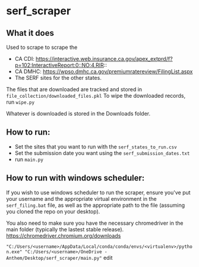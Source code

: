 # serf_scraper

## What it does
Used to scrape to scrape the 
* CA CDI: https://interactive.web.insurance.ca.gov/apex_extprd/f?p=102:InteractiveReport:0::NO:4,RIR::
* CA DMHC: https://wpso.dmhc.ca.gov/premiumratereview/FilingList.aspx
* The SERF sites for the other states.

The files that are downloaded are tracked and stored in `file_collection/downloaded_files.pkl`
To wipe the downloaded records, run `wipe.py`

Whatever is downloaded is stored in the Downloads folder.

## How to run: 
* Set the sites that you want to run with the `serf_states_to_run.csv`
* Set the submission date you want using the `serf_submission_dates.txt`
* run `main.py`

## How to run with windows scheduler:
If you wish to use windows scheduler to run the scraper, ensure you've put your username and the appropriate virtual environment in the
`serf_filing.bat` file, as well as the appropriate path to the file (assuming you cloned the repo on your desktop).

You also need to make sure you have the necessary chromedriver in the main folder (typically the lastest stable release).
https://chromedriver.chromium.org/downloads

`"C:/Users/<username>/AppData/Local/conda/conda/envs/<virtualenv>/python.exe" "C:/Users/<username>/OneDrive - Anthem/Desktop/serf_scraper/main.py"`
edit

